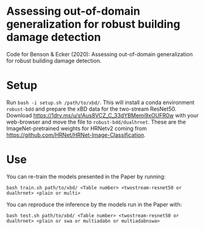 # Assessing out-of-domain generalization for robust building damage detection
Code for Benson &amp; Ecker (2020): Assessing out-of-domain generalization for robust building damage detection.


# Setup
Run `bash -i setup.sh /path/to/xbd/`.
This will install a conda environment `robust-bdd` and prepare the xBD data for the two-stream ResNet50.
Download https://1drv.ms/u/s!Aus8VCZ_C_33dYBMemi9xOUFR0w with your web-browser and move the file to `robust-bdd/dualhrnet`. These are the ImageNet-pretrained weights for HRNetv2 coming from https://github.com/HRNet/HRNet-Image-Classification.

# Use
You can re-train the models presented in the Paper by running:
```
bash train.sh path/to/xbd/ <Table number> <twostream-resnet50 or dualhrnet> <plain or multi>
```
You can reproduce the inference by the models run in the Paper with:
```
bash test.sh path/to/xbd/ <Table number> <twostream-resnet50 or dualhrnet> <plain or swa or multiadabn or multiadabnswa>
```

